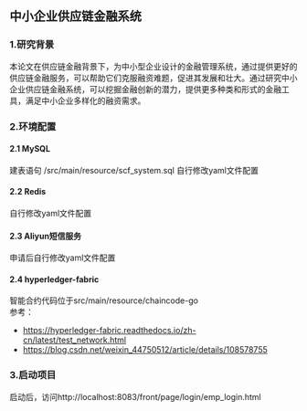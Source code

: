 ## 中小企业供应链金融系统
### 1.研究背景
本论文在供应链金融背景下，为中小型企业设计的金融管理系统，通过提供更好的供应链金融服务，可以帮助它们克服融资难题，促进其发展和壮大。通过研究中小企业供应链金融系统，可以挖掘金融创新的潜力，提供更多种类和形式的金融工具，满足中小企业多样化的融资需求。

### 2.环境配置

#### 2.1 MySQL
建表语句 /src/main/resource/scf_system.sql
自行修改yaml文件配置
#### 2.2 Redis
自行修改yaml文件配置
#### 2.3 Aliyun短信服务
申请后自行修改yaml文件配置
#### 2.4 hyperledger-fabric
智能合约代码位于src/main/resource/chaincode-go  
参考：
- https://hyperledger-fabric.readthedocs.io/zh-cn/latest/test_network.html
- https://blog.csdn.net/weixin_44750512/article/details/108578755

### 3.启动项目
启动后，访问http://localhost:8083/front/page/login/emp_login.html

